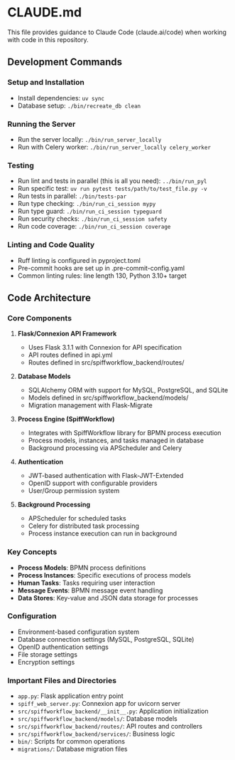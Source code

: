 # CLAUDE.md

This file provides guidance to Claude Code (claude.ai/code) when working with code in this repository.

## Development Commands

### Setup and Installation
- Install dependencies: `uv sync`
- Database setup: `./bin/recreate_db clean`

### Running the Server
- Run the server locally: `./bin/run_server_locally`
- Run with Celery worker: `./bin/run_server_locally celery_worker`

### Testing
- Run lint and tests in parallel (this is all you need): `../bin/run_pyl`
- Run specific test: `uv run pytest tests/path/to/test_file.py -v`
- Run tests in parallel: `./bin/tests-par`
- Run type checking: `./bin/run_ci_session mypy`
- Run type guard: `./bin/run_ci_session typeguard`
- Run security checks: `./bin/run_ci_session safety`
- Run code coverage: `./bin/run_ci_session coverage`

### Linting and Code Quality
- Ruff linting is configured in pyproject.toml
- Pre-commit hooks are set up in .pre-commit-config.yaml
- Common linting rules: line length 130, Python 3.10+ target

## Code Architecture

### Core Components

1. **Flask/Connexion API Framework**
   - Uses Flask 3.1.1 with Connexion for API specification
   - API routes defined in api.yml
   - Routes defined in src/spiffworkflow_backend/routes/

2. **Database Models**
   - SQLAlchemy ORM with support for MySQL, PostgreSQL, and SQLite
   - Models defined in src/spiffworkflow_backend/models/
   - Migration management with Flask-Migrate

3. **Process Engine (SpiffWorkflow)**
   - Integrates with SpiffWorkflow library for BPMN process execution
   - Process models, instances, and tasks managed in database
   - Background processing via APScheduler and Celery

4. **Authentication**
   - JWT-based authentication with Flask-JWT-Extended
   - OpenID support with configurable providers
   - User/Group permission system

5. **Background Processing**
   - APScheduler for scheduled tasks
   - Celery for distributed task processing
   - Process instance execution can run in background

### Key Concepts

- **Process Models**: BPMN process definitions
- **Process Instances**: Specific executions of process models
- **Human Tasks**: Tasks requiring user interaction
- **Message Events**: BPMN message event handling
- **Data Stores**: Key-value and JSON data storage for processes

### Configuration

- Environment-based configuration system
- Database connection settings (MySQL, PostgreSQL, SQLite)
- OpenID authentication settings
- File storage settings
- Encryption settings

### Important Files and Directories

- `app.py`: Flask application entry point
- `spiff_web_server.py`: Connexion app for uvicorn server
- `src/spiffworkflow_backend/__init__.py`: Application initialization
- `src/spiffworkflow_backend/models/`: Database models
- `src/spiffworkflow_backend/routes/`: API routes and controllers
- `src/spiffworkflow_backend/services/`: Business logic
- `bin/`: Scripts for common operations
- `migrations/`: Database migration files
